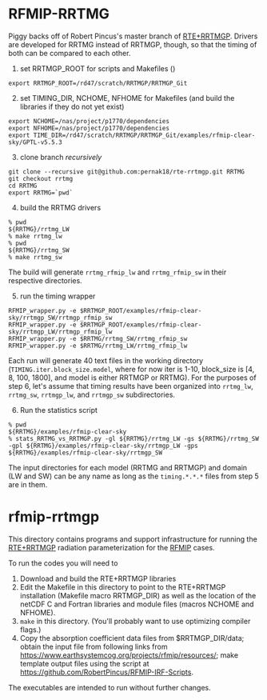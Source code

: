 # RFMIP-RRTMG

Piggy backs off of Robert Pincus's master branch of [RTE+RRTMGP](https://github.com/RobertPincus/rte-rrtmgp). Drivers are developed for RRTMG instead of RRTMGP, though, so that the timing of both can be compared to each other.

1. set RRTMGP_ROOT for scripts and Makefiles ()

```
export RRTMGP_ROOT=/rd47/scratch/RRTMGP/RRTMGP_Git
```

2. set TIMING_DIR, NCHOME, NFHOME for Makefiles (and build the libraries if they do not yet exist)

```
export NCHOME=/nas/project/p1770/dependencies
export NFHOME=/nas/project/p1770/dependencies
export TIME_DIR=/rd47/scratch/RRTMGP/RRTMGP_Git/examples/rfmip-clear-sky/GPTL-v5.5.3
```

3. clone branch *recursively*

```
git clone --recursive git@github.com:pernak18/rte-rrtmgp.git RRTMG
git checkout rrtmg
cd RRTMG
export RRTMG=`pwd`
```

4. build the RRTMG drivers

```
% pwd
${RRTMG}/rrtmg_LW
% make rrtmg_lw
% pwd
${RRTMG}/rrtmg_SW
% make rrtmg_sw
```

The build will generate `rrtmg_rfmip_lw` and `rrtmg_rfmip_sw` in their respective directories.

5. run the timing wrapper

```
RFMIP_wrapper.py -e $RRTMGP_ROOT/examples/rfmip-clear-sky/rrtmgp_SW/rrtmgp_rfmip_sw
RFMIP_wrapper.py -e $RRTMGP_ROOT/examples/rfmip-clear-sky/rrtmgp_LW/rrtmgp_rfmip_lw
RFMIP_wrapper.py -e $RRTMG/rrtmg_SW/rrtmg_rfmip_sw
RFMIP_wrapper.py -e $RRTMG/rrtmg_LW/rrtmg_rfmip_lw
```

Each run will generate 40 text files in the working directory (`TIMING.iter.block_size.model`, where for now iter is 1-10, block_size is [4, 8, 100, 1800], and model is either RRTMGP or RRTMG). For the purposes of step 6, let's assume that timing results have been organized into `rrtmg_lw`, `rrtmg_sw`, `rrtmgp_lw`, and `rrtmgp_sw` subdirectories.

6. Run the statistics script

```
% pwd
${RRTMG}/examples/rfmip-clear-sky
% stats_RRTMG_vs_RRTMGP.py -gl ${RRTMG}/rrtmg_LW -gs ${RRTMG}/rrtmg_SW -gpl ${RRTMG}/examples/rfmip-clear-sky/rrtmgp_LW -gps ${RRTMG}/examples/rfmip-clear-sky/rrtmgp_SW
```

The input directories for each model (RRTMG and RRTMGP) and domain (LW and SW) can be any name as long as the `timing.*.*.*` files from step 5 are in them.

# rfmip-rrtmgp
This directory contains programs and support infrastructure for running
the [RTE+RRTMGP](https://github.com/RobertPincus/rte-rrtmgp) radiation parameterization for the
[RFMIP](https://www.earthsystemcog.org/projects/rfmip/) cases.

To run the codes you will need to
1. Download and build the RTE+RRTMGP libraries
2. Edit the Makefile in this directory to point to the RTE+RRTMGP installation (Makefile macro RRTMGP_DIR) as well as the location of the netCDF C and Fortran libraries and module files (macros NCHOME and NFHOME).
3. `make` in this directory. (You'll probably want to use optimizing compiler flags.)
4. Copy the absorption coefficient data files from $RRTMGP_DIR/data; obtain the input file from following links from <https://www.earthsystemcog.org/projects/rfmip/resources/>; make template output files using the script at <https://github.com/RobertPincus/RFMIP-IRF-Scripts>.

The executables are intended to run without further changes.  

